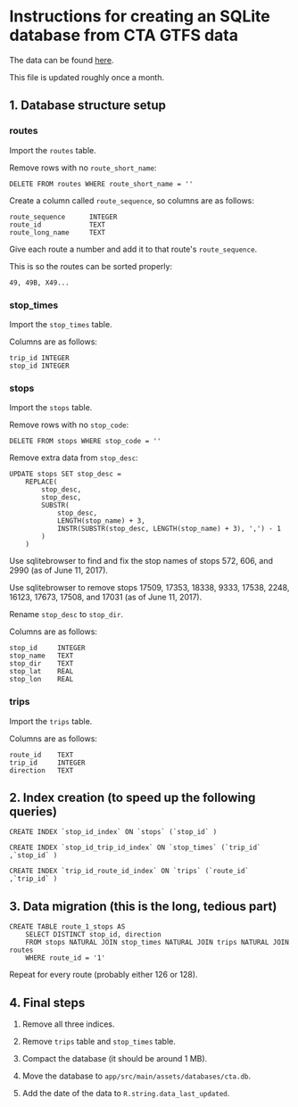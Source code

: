 # Instructions for creating an SQLite database from CTA GTFS data

The data can be found [here](http://www.transitchicago.com/downloads/sch_data/google_transit.zip).

This file is updated roughly once a month.

## 1. Database structure setup

### routes

Import the `routes` table.

Remove rows with no `route_short_name`:

	DELETE FROM routes WHERE route_short_name = ''

Create a column called `route_sequence`, so columns are as follows:

	route_sequence		INTEGER
	route_id			TEXT
	route_long_name		TEXT

Give each route a number and add it to that route's `route_sequence`.

This is so the routes can be sorted properly:

    49, 49B, X49...

### stop_times

Import the `stop_times` table.

Columns are as follows:

	trip_id	INTEGER
	stop_id	INTEGER

### stops

Import the `stops` table.

Remove rows with no `stop_code`:

	DELETE FROM stops WHERE stop_code = ''

Remove extra data from `stop_desc`:

	UPDATE stops SET stop_desc =
		REPLACE(
			stop_desc,
			stop_desc,
			SUBSTR(
				stop_desc,
				LENGTH(stop_name) + 3,
				INSTR(SUBSTR(stop_desc, LENGTH(stop_name) + 3), ',') - 1
			)
		)

Use sqlitebrowser to find and fix the stop names of stops 572, 606, and 2990 (as of June 11, 2017).

Use sqlitebrowser to remove stops 17509, 17353, 18338, 9333, 17538, 2248, 16123, 17673, 17508, and 17031 (as of June 11, 2017).

Rename `stop_desc` to `stop_dir`.

Columns are as follows:

	stop_id		INTEGER
	stop_name	TEXT
	stop_dir	TEXT
	stop_lat	REAL
	stop_lon	REAL

### trips

Import the `trips` table.

Columns are as follows:

	route_id	TEXT
	trip_id		INTEGER
	direction	TEXT

## 2. Index creation (to speed up the following queries)

	CREATE INDEX `stop_id_index` ON `stops` (`stop_id` )

	CREATE INDEX `stop_id_trip_id_index` ON `stop_times` (`trip_id` ,`stop_id` )

	CREATE INDEX `trip_id_route_id_index` ON `trips` (`route_id` ,`trip_id` )

## 3. Data migration (this is the long, tedious part)

	CREATE TABLE route_1_stops AS
		SELECT DISTINCT stop_id, direction
		FROM stops NATURAL JOIN stop_times NATURAL JOIN trips NATURAL JOIN routes
		WHERE route_id = '1'

Repeat for every route (probably either 126 or 128).

## 4.  Final steps

1. Remove all three indices.

2. Remove `trips` table and `stop_times` table.

3. Compact the database (it should be around 1 MB).

4. Move the database to `app/src/main/assets/databases/cta.db`.

5. Add the date of the data to `R.string.data_last_updated`.